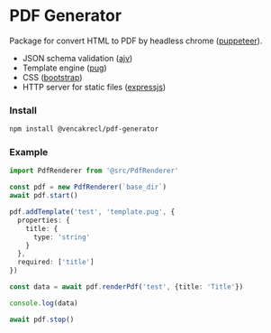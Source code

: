 # PDF Generator

Package for convert HTML to PDF by headless chrome ([puppeteer](https://github.com/puppeteer/puppeteer)).

* JSON schema validation ([ajv](https://github.com/epoberezkin/ajv))
* Template engine ([pug](https://github.com/pugjs/pug))
* CSS ([bootstrap](https://github.com/twbs/bootstrap))
* HTTP server for static files ([expressjs](https://github.com/expressjs/expressjs.com))

### Install
```bash
npm install @vencakrecl/pdf-generator
```

### Example
```typescript
import PdfRenderer from '@src/PdfRenderer'

const pdf = new PdfRenderer(`base_dir`)
await pdf.start()

pdf.addTemplate('test', 'template.pug', {
  properties: {
    title: {
      type: 'string'
    }
  },
  required: ['title']
})

const data = await pdf.renderPdf('test', {title: 'Title'})

console.log(data)

await pdf.stop()
```
